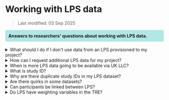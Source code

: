 # Working with LPS data
>Last modified: 03 Sep 2025
<div style="background-color: rgba(0, 178, 169, 0.3); padding: 10px; border-radius: 5px;"><strong>Answers to researchers' questions about working with LPS data.</strong></div style>  
<br>


<details>
<summary>What should I do if I don't use data from an LPS provisioned to my project?</summary>

UK LLC's [**publication policy**](https://ukllc.ac.uk/governance) requires researchers to complete a checklist to confirm which LPS data they used in their research. Before publications are submitted, and at the end of a project, UK LLC will let LPS know whether their data was used in each research project. It is helpful if researchers share their reasons for not using some datasets so UK LLC can share this information with future potential users.
</details>
<details>
<summary>How can I request additional LPS data for my project?</summary>

Requests for new data should be submitted via an amendment to UK LLC. You may apply for additional data from already approved LPS, data from additional LPS, and/or additional linked data.**Note**: each type of data [**amendment**](../../user_guide/RequestingAnAmendment.md)  requires a different level of review before being approved. 
</details>
<details>
<summary>When is more LPS data going to be available via UK LLC?</summary>

UK LLC is currently working with our partner LPS to increase the both the number of datasets, and the number of study participants, included in the UK LLC resource. Information about new datasets will be provided to the UK LLC TRE user group as soon as they become available, and this will be reflected on the [individual LPS pages](../../LPS_data/LPS_introduction.md) in Guidebook and in <strong><a href="https://explore.ukllc.ac.uk" target="_blank" rel="noopener noreferrer">UK LLC Explore</a></strong>, UK LLC's data catalogue.
</details>
<details>
    <summary>What is study ID?</summary>

Each project is allocated a unique individual/participant-level ID system in the form llc_####_stud_id. This ID identifies a participant within an LPS, therefore if a participant exists in more than one LPS their records will exist in the UK LLC twice against 2 different study IDs. Study ID is specific to each project and must not be shared with users outside the project. If a researcher is named on more than one project in the TRE, separate identifiers are attached to each set of datasets relative to each project. Therefore, datasets cannot be combined between projects. 
</details>

<details>
<summary>Why are there duplicate study IDs in my LPS dataset?</summary>

In most cases LPS data is one row per person. However, there are a few exceptions. Please check the relevant LPS documentation associated with the dataset you are working on.
</details>

<details>
<summary>Are there quirks in some datasets?</summary>

This section is work-in-progress and will be updated as further quirks are brought to our attention – if you identify quirks, please notify the UK LLC Data Team [**support@ukllc.ac.uk**](mailto:support@ukllc.ac.uk)

#### Quirk 1: ncds58_ncds5_mother_child_v0001
Datasets which are >1000 variables wide are split on loading to the UKSERPUKLLC database due to SQL field limit of 1024. Where this is the case the table name will contain a _1_, _2_ etc nested between the version and date in the table name. In most cases the 2 (or more) parts can be merged/joined on LLC_XXXX_stud_id. This can be done when the table has a 1-row per participant structure.   

The following table(s) is/are an exception to this:
* ncds58_ncds5_mother_child_vXXXX_1_YYYYMMDD
* ncds58_ncds5_mother_child_vXXXX_2_YYYYMMDD. 

These data require a join on 2 fields, LLC_XXXX_stud_id and person, because this table is at the child-level whereas the key ID LLC_XXXX_stud_id is at the parent-level.  
</details>

<details>
  <summary>Can participants be linked between LPS?</summary>

Currently, participants who are in multiple LPS cannot be linked. However, this functionality has been factored into the design of the UK LLC TRE and will be implemented.
</details>
<details>
<summary>Do LPS have weighting variables in the TRE?</summary>

|LPS name|Weighting variables in the TRE?|Further information
|:--|:--:|:--|
|AIRWAVE|TBC|TBC|
|ALSPAC|No|Published paper with missing data: [The Avon Longitudinal Study of Parents and Children - a resource for COVID-19 research: questionnaire data capture July 2021 to December 2021, with a focus on long COVID](https://wellcomeopenresearch.org/articles/8-292). You can also find other papers on the Welcome Open Research site (search for ALSPAC and COVID) that explain how to deal with missing data.|
|BCS70|Yes|Search for weighting variables (e.g. 'design weight') using the Variables search in [Explore](https://ukllc-data-catalogue-96b71e84a70e.herokuapp.com/) and use the Advanced Options to filter on BCS70.|
|BIB|No|The BIB cohort recruited people during pregnancy who attended a 28-week antenatal appointment at the hospital. The aim was to invite all attendees to participate in the BIB cohort. BIB didn’t use any sample frame or weighting during recruitment and the population is broadly representative of people having babies in Bradford during this time. Compared to other LPS in UK LLC, the Bradford cohort falls into the highest deprivation groups and is more ethnically diverse (c. 50% South Asian). |
|ELSA|Yes|Search for weighting variables (e.g. 'cross-sectional weight') using the Variables search in [Explore](https://ukllc-data-catalogue-96b71e84a70e.herokuapp.com/) and use the Advanced Options to filter on ELSA.|
|EPICN|No|Eligible participants were recruited by post. Individuals were requested to provide detailed dietary, biological and other health data, and to be followed up over a few years, and so the response rate was c. 45%. Therefore participants were not a random population sample, but they were [closely similar to UK population samples](https://pubmed.ncbi.nlm.nih.gov/10466767/) with respect to many characteristics, including anthropometry, blood pressure, and lipids, although with a lower proportion of smokers.|
|EXCEED|No|Published paper with missing data: [Extended Cohort for E-health, Environment and DNA (EXCEED) COVID-19 focus](https://wellcomeopenresearch.org/articles/6-349) |
|FENLAND|No|TBC|
|GENSCOT|No|Published paper with missing data: [Generation Scotland: an update on Scotland's longitudinal family health study](https://bmjopen.bmj.com/content/bmjopen/14/6/e084719.full.pdf) |
|GLAD|No|Published paper with missing data: [Comparison of depression and anxiety symptom networks in reporters and non-reporters of lifetime trauma in two samples of differing severity](https://www.sciencedirect.com/science/article/pii/S266691532100127X)|
|MCS|Yes|See the [MCS User Guide](https://cls.ucl.ac.uk/wp-content/uploads/2020/09/MCS1-5_User_Guide_ed9_2020-08-07.pdf) to understand how the weighting variables are named. Search for weighting variables (e.g. 'weight1') using the Variables search in [Explore](https://ukllc-data-catalogue-96b71e84a70e.herokuapp.com/) and use the Advanced Options to filter on MCS.|
|NCDS58|Yes|Search for weighting variables (e.g.  ‘design weight’) using the Variables search in [Explore](https://ukllc-data-catalogue-96b71e84a70e.herokuapp.com/) and use the Advanced Options to filter on NCDS58.|
|NEXTSTEP|Yes|Search for weighting variables (e.g.  ‘design weight’) using the Variables search in [Explore](https://ukllc-data-catalogue-96b71e84a70e.herokuapp.com/) and use the Advanced Options to filter on NEXTSTEP.|
|NICOLA|No|Weighting is explained in [Early key findings from a study of older people in Northern Ireland](https://www.qub.ac.uk/sites/NICOLA/FileStore/Filetoupload,783215,en.pdf)|
|NIHRBIO_COPING|No|Published paper with missing data: [Risk and protective factors for new onset binge eating, low weight, and self-harm symptoms in over 25,000 individuals in the UK during the COVID-19 pandemic](https://osf.io/preprints/psyarxiv/qsbwf/)|
|NSHD46|Yes|Search for weighting variables (e.g. ‘design weight’) using the Variables search in [Explore](https://ukllc-data-catalogue-96b71e84a70e.herokuapp.com/) and use the Advanced Options to filter on NSHD46.|
|SABRE|No|Published paper with further information: [Ethnic differences in associations between fat deposition and incident diabetes and underlying mechanisms: The SABRE study](https://onlinelibrary.wiley.com/doi/pdfdirect/10.1002/oby.20997)|
|TEDS|No|TBC|
|TRACKC19|No|TRACKC19 has not calculated sampling weights.|
|TWINSUK|No|Most of the data in the TRE is derived from the CoPE questionnaires. For more details on how to deal with missing data visit: [Wellcome Open Research Gateways.](https://wellcomeopenresearch.org/gateways/twinsuk)|
|UKHLS|Yes|See UKHLS's guidance on [selecting the correct weight for your analysis](https://www.understandingsociety.ac.uk/documentation/mainstage/user-guides/main-survey-user-guide/selecting-the-correct-weight-for-your-analysis/0). Search for weighting variables (e.g. ‘xw’) using the Variables search in [Explore](https://ukllc-data-catalogue-96b71e84a70e.herokuapp.com/) and use the Advanced Options to filter on UKHLS.|
</details>
